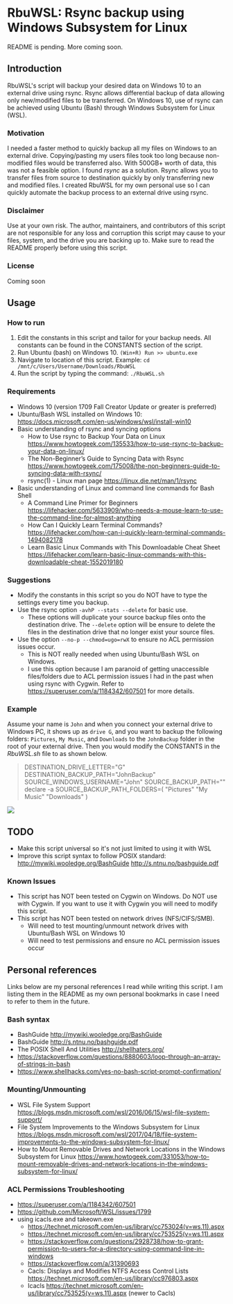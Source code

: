 # RbuWSL: Rsync backup using Windows Subsystem for Linux

README is pending. More coming soon. 

## Introduction
RbuWSL's script will backup your desired data on Windows 10 to an external drive using rsync. Rsync allows differential backup of data allowing only new/modified files to be transferred. On Windows 10, use of rsync can be achieved using Ubuntu (Bash) through Windows Subsystem for Linux (WSL). 

### Motivation
I needed a faster method to quickly backup all my files on Windows to an external drive. Copying/pasting my users files took too long because non-modified files would be transferred also. With 500GB+ worth of data, this was not a feasible option. I found *rsync* as a solution. Rsync allows you to transfer files from source to destination quickly by only transferring new and modified files. I created RbuWSL for my own personal use so I can quickly automate the backup process to an external drive using rsync. 

### Disclaimer
Use at your own risk. The author, maintainers, and contributors of this script are not responsible for any loss and corruption this script may cause to your files, system, and the drive you are backing up to. Make sure to read the README properly before using this script. 

### License
Coming soon
## Usage
### How to run
1. Edit the constants in this script and tailor for your backup needs. All constants can be found in the CONSTANTS section of the script. 
2. Run Ubuntu (bash) on Windows 10. `(Win+R) Run >> ubuntu.exe`
3. Navigate to location of this script. Example: `cd /mnt/c/Users/Username/Downloads/RbuWSL`
4. Run the script by typing the command: `./RbuWSL.sh`
### Requirements 
* Windows 10 (version 1709 Fall Creator Update or greater is preferred)
* Ubuntu/Bash WSL installed on Windows 10: https://docs.microsoft.com/en-us/windows/wsl/install-win10  
* Basic understanding of rsync and syncing options
    * How to Use rsync to Backup Your Data on Linux https://www.howtogeek.com/135533/how-to-use-rsync-to-backup-your-data-on-linux/ 
    * The Non-Beginner’s Guide to Syncing Data with Rsync https://www.howtogeek.com/175008/the-non-beginners-guide-to-syncing-data-with-rsync/ 
    * rsync(1) - Linux man page https://linux.die.net/man/1/rsync
* Basic understanding of Linux and command line commands for Bash Shell 
    * A Command Line Primer for Beginners https://lifehacker.com/5633909/who-needs-a-mouse-learn-to-use-the-command-line-for-almost-anything 
    * How Can I Quickly Learn Terminal Commands? https://lifehacker.com/how-can-i-quickly-learn-terminal-commands-1494082178
    * Learn Basic Linux Commands with This Downloadable Cheat Sheet https://lifehacker.com/learn-basic-linux-commands-with-this-downloadable-cheat-1552019180

### Suggestions 
* Modify the constants in this script so you do NOT have to type the settings every time you backup. 
* Use the rsync option `-avhP --stats --delete` for basic use. 
	* These options will duplicate your source backup files onto the destination drive. The `--delete` option will be ensure to delete the files in the destination drive that no longer exist your source files. 
* Use the option `--no-p --chmod=ugo=rwX` to ensure no ACL permission issues occur. 
	* This is NOT really needed when using Ubuntu/Bash WSL on Windows. 
	* I use this option because I am paranoid of getting unaccessible files/folders due to ACL permission issues I had in the past when using rsync with Cygwin. Refer to https://superuser.com/a/1184342/607501 for more details.

### Example
Assume your name is `John` and when you connect your external drive to Windows PC, it shows up as `drive G`, and you want to backup the following folders: `Pictures`, `My Music`, and `Downloads` to the `JohnBackup` folder in the root of your external drive. Then you would modify the CONSTANTS in the *RbuWSL.sh* file to as shown below.

> DESTINATION_DRIVE_LETTER="G"
DESTINATION_BACKUP_PATH="JohnBackup"
SOURCE_WINDOWS_USERNAME="John"
SOURCE_BACKUP_PATH=""
declare -a SOURCE_BACKUP_PATH_FOLDERS=(
	"Pictures"
	"My Music"
	"Downloads"
	)

![](https://i.imgur.com/Kakuuxy.png)
## TODO
* Make this script universal so it's not just limited to using it with WSL 
* Improve this script syntax to follow POSIX standard: http://mywiki.wooledge.org/BashGuide http://s.ntnu.no/bashguide.pdf 
### Known Issues 
* This script has NOT been tested on Cygwin on Windows. Do NOT use with Cygwin. If you want to use it with Cygwin you will need to modify this script. 
* This script has NOT been tested on network drives (NFS/CIFS/SMB). 
	* Will need to test mounting/unmount network drives with Ubuntu/Bash WSL on Windows 10
	* Will need to test permissions and ensure no ACL permission issues occur 

## Personal references 
Links below are my personal references I read while writing this script. I am listing them in the README as my own personal bookmarks in case I need to refer to them in the future. 
###  Bash syntax 
* BashGuide http://mywiki.wooledge.org/BashGuide 
* BashGuide http://s.ntnu.no/bashguide.pdf
* The POSIX Shell And Utilities http://shellhaters.org/ 
* https://stackoverflow.com/questions/8880603/loop-through-an-array-of-strings-in-bash  
* https://www.shellhacks.com/yes-no-bash-script-prompt-confirmation/
### Mounting/Unmounting 
* WSL File System Support https://blogs.msdn.microsoft.com/wsl/2016/06/15/wsl-file-system-support/ 
* File System Improvements to the Windows Subsystem for Linux https://blogs.msdn.microsoft.com/wsl/2017/04/18/file-system-improvements-to-the-windows-subsystem-for-linux/ 
* How to Mount Removable Drives and Network Locations in the Windows Subsystem for Linux https://www.howtogeek.com/331053/how-to-mount-removable-drives-and-network-locations-in-the-windows-subsystem-for-linux/ 
### ACL Permissions Troubleshooting 
* https://superuser.com/a/1184342/607501 
* https://github.com/Microsoft/WSL/issues/1799
* using icacls.exe and takeown.exe 
	* https://technet.microsoft.com/en-us/library/cc753024(v=ws.11).aspx 
	* https://technet.microsoft.com/en-us/library/cc753525(v=ws.11).aspx 
	* https://stackoverflow.com/questions/2928738/how-to-grant-permission-to-users-for-a-directory-using-command-line-in-windows 
	* https://stackoverflow.com/a/31390693 
	* Cacls: Displays and Modifies NTFS Access Control Lists https://technet.microsoft.com/en-us/library/cc976803.aspx
	* Icacls https://technet.microsoft.com/en-us/library/cc753525(v=ws.11).aspx  (newer to Cacls) 
